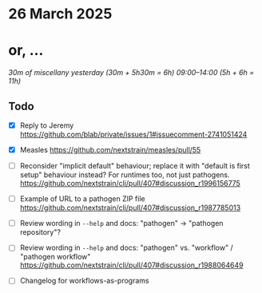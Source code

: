# 26 March 2025
# or, …

_30m of miscellany yesterday (30m + 5h30m = 6h)_
_09:00–14:00 (5h + 6h = 11h)_  


## Todo

- [x] Reply to Jeremy
      <https://github.com/blab/private/issues/1#issuecomment-2741051424>

- [x] Measles
      <https://github.com/nextstrain/measles/pull/55>

- [ ] Reconsider "implicit default" behaviour; replace it with "default is
      first setup" behaviour instead?  For runtimes too, not just pathogens.
      <https://github.com/nextstrain/cli/pull/407#discussion_r1996156775>

- [ ] Example of URL to a pathogen ZIP file
      <https://github.com/nextstrain/cli/pull/407#discussion_r1987785013>

- [ ] Review wording in `--help` and docs: "pathogen" → "pathogen repository"?

- [ ] Review wording in `--help` and docs: "pathogen" vs. "workflow" / "pathogen workflow"
      <https://github.com/nextstrain/cli/pull/407#discussion_r1988064649>

- [ ] Changelog for workflows-as-programs
